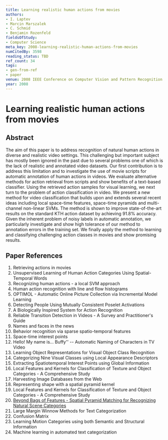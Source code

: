 ```yaml
---
title: Learning realistic human actions from movies
authors:
- I. Laptev
- Marcin Marszalek
- C. Schmid
- Benjamin Rozenfeld
fieldsOfStudy:
- Computer Science
meta_key: 2008-learning-realistic-human-actions-from-movies
numCitedBy: 3598
reading_status: TBD
ref_count: 34
tags:
- gen-from-ref
- paper
venue: 2008 IEEE Conference on Computer Vision and Pattern Recognition
year: 2008
---
```


# Learning realistic human actions from movies

## Abstract

The aim of this paper is to address recognition of natural human actions in diverse and realistic video settings. This challenging but important subject has mostly been ignored in the past due to several problems one of which is the lack of realistic and annotated video datasets. Our first contribution is to address this limitation and to investigate the use of movie scripts for automatic annotation of human actions in videos. We evaluate alternative methods for action retrieval from scripts and show benefits of a text-based classifier. Using the retrieved action samples for visual learning, we next turn to the problem of action classification in video. We present a new method for video classification that builds upon and extends several recent ideas including local space-time features, space-time pyramids and multi-channel non-linear SVMs. The method is shown to improve state-of-the-art results on the standard KTH action dataset by achieving 91.8% accuracy. Given the inherent problem of noisy labels in automatic annotation, we particularly investigate and show high tolerance of our method to annotation errors in the training set. We finally apply the method to learning and classifying challenging action classes in movies and show promising results.

## Paper References

1. Retrieving actions in movies
2. Unsupervised Learning of Human Action Categories Using Spatial-Temporal Words
3. Recognizing human actions - a local SVM approach
4. Human action recognition with line and flow histograms
5. OPTIMOL - Automatic Online Picture Collection via Incremental Model Learning
6. Detecting People Using Mutually Consistent Poselet Activations
7. A Biologically Inspired System for Action Recognition
8. Reliable Transition Detection in Videos - A Survey and Practitioner's Guide
9. Names and faces in the news
10. Behavior recognition via sparse spatio-temporal features
11. Space-time interest points
12. Hello! My name is... Buffy'' -- Automatic Naming of Characters in TV Video
13. Learning Object Representations for Visual Object Class Recognition
14. Categorizing Nine Visual Classes using Local Appearance Descriptors
15. Extracting Spatiotemporal Interest Points using Global Information
16. Local Features and Kernels for Classification of Texture and Object Categories - A Comprehensive Study
17. Harvesting Image Databases from the Web
18. Representing shape with a spatial pyramid kernel
19. Local Features and Kernels for Classification of Texture and Object Categories - A Comprehensive Study
20. [Beyond Bags of Features - Spatial Pyramid Matching for Recognizing Natural Scene Categories](2006-beyond-bags-of-features-spatial-pyramid-matching-for-recognizing-natural-scene-categories)
21. Large Margin Winnow Methods for Text Categorization
22. Confusion Matrix
23. Learning Motion Categories using both Semantic and Structural Information
24. Machine learning in automated text categorization
